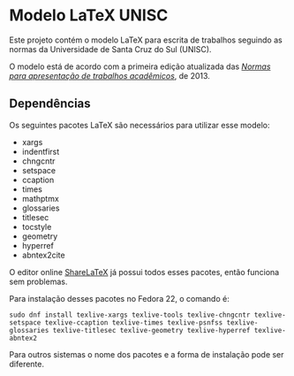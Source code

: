 # Modelo LaTeX UNISC

Este projeto contém o modelo LaTeX para escrita de trabalhos seguindo as normas da Universidade de Santa Cruz do Sul (UNISC).

O modelo está de acordo com a primeira edição atualizada das [_Normas para apresentação de trabalhos acadêmicos_][Normas UNISC], de 2013.

## Dependências

Os seguintes pacotes LaTeX são necessários para utilizar esse modelo:

* xargs
* indentfirst
* chngcntr
* setspace
* ccaption
* times
* mathptmx
* glossaries
* titlesec
* tocstyle
* geometry
* hyperref
* abntex2cite

O editor online [ShareLaTeX][] já possui todos esses pacotes, então funciona sem problemas.

Para instalação desses pacotes no Fedora 22, o comando é:

    sudo dnf install texlive-xargs texlive-tools texlive-chngcntr texlive-setspace texlive-ccaption texlive-times texlive-psnfss texlive-glossaries texlive-titlesec texlive-geometry texlive-hyperref texlive-abntex2

Para outros sistemas o nome dos pacotes e a forma de instalação pode ser diferente.


[ShareLaTeX]: https://pt.sharelatex.com "ShareLaTeX - Online LaTeX Editor"
[Normas UNISC]: http://www.unisc.br/portal/pt/editora/e-books/88/normas-para-apresentacao-de-trabalhos-academicos.html "Normas para apresentação de trabalhos acadêmicos"
